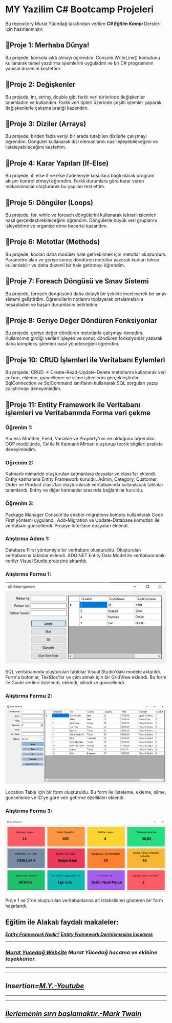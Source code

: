 # MY Yazilim C# Bootcamp Projeleri

Bu repository Murat Yücedağ tarafından verilen ***C# Eğitim Kampı*** Dersleri için hazırlanmıştır.

## 📎Proje 1: Merhaba Dünya!
Bu projede, konsola çıktı almayı öğrendim. Console.WriteLine() komutunu kullanarak temel yazdırma işlemlerini uyguladım ve bir C# programının yapısal düzenini keşfettim. 

## 📎Proje 2: Değişkenler
Bu projede, int, string, double gibi farklı veri türlerinde değişkenler tanımladım ve kullandım. Farklı veri tipleri üzerinde çeşitli işlemler yaparak değişkenlerle çalışma pratiği kazandım. 

## 📎Proje 3: Diziler (Arrays)
Bu projede, birden fazla veriyi bir arada tutabilen dizilerle çalışmayı öğrendim. Döngüler kullanarak dizi elemanlarını nasıl işleyebileceğimi ve listeleyebileceğimi keşfettim. 

## 📎Proje 4: Karar Yapıları (If-Else)
Bu projede, if, else if ve else ifadeleriyle koşullara bağlı olarak program akışını kontrol etmeyi öğrendim. Farklı durumlara göre karar veren mekanizmalar oluşturarak bu yapıları test ettim. 

## 📎Proje 5: Döngüler (Loops)
Bu projede, for, while ve foreach döngülerini kullanarak tekrarlı işlemleri nasıl gerçekleştirebileceğimi öğrendim. Döngülerle büyük veri gruplarını işleyebilme ve organize etme becerisi kazandım. 

## 📎Proje 6: Metotlar (Methods)
Bu projede, kodları daha modüler hale getirebilmek için metotlar oluşturdum. Parametre alan ve geriye sonuç döndüren metotlar yazarak kodları tekrar kullanılabilir ve daha düzenli bir hale getirmeyi öğrendim. 

## 📎Proje 7: Foreach Döngüsü ve Sınav Sistemi
Bu projede, foreach döngüsünü daha detaylı bir şekilde inceleyerek bir sınav sistemi geliştirdim. Öğrencilerin notlarını toplayarak ortalamalarını hesapladım ve başarı durumlarını belirledim. 

## 📎Proje 8: Geriye Değer Döndüren Fonksiyonlar
Bu projede, geriye değer döndüren metotlarla çalışmayı denedim. Kullanıcının girdiği verileri işleyen ve sonuç döndüren fonksiyonlar yazarak daha kompleks işlemleri nasıl yöneteceğimi öğrendim. 

## 📎Proje 10: CRUD İşlemleri ile Veritabanı Eylemleri
Bu projede, CRUD -> Create-Read-Update-Delete metotlarını kullanarak veri çekme, ekleme, güncelleme ve silme işlemlerini gerçekleştirdim. SqlConnection ve SqlCommand sınıflarını kullanarak SQL sorguları yazıp çalıştırmayı deneyimledim.  

## 📎Proje 11: Entity Framework ile Veritabanı işlemleri ve Veritabanında Forma veri çekme

### Öğrenim 1:
Access Modifier, Field, Variable ve Property'nin ne olduğunu öğrendim.
OOP modülünde, C# ile N Katmanlı Mimari oluşturup teorik bilgileri pratikte deneyimledim.
### Öğrenim 2:
Katmanlı mimaride oluşturulan katmanlara dosyalar ve class'lar eklendi.
Entity katmanına Entity Framework kuruldu.
Admin, Category, Customer, Order ve Product class'ları oluşturularak veritabanında kullanılacak tablolar tanımlandı.
Entity ve diğer katmanlar arasında bağlantılar kuruldu.
### Öğrenim 3:
Package Manager Console'da enable-migrations komutu kullanılarak Code First yöntemi uygulandı.
Add-Migration ve Update-Database komutları ile veritabanı güncellendi.
Projeye Interface dosyaları eklendi.

### Alıştırma Adımı 1:
Database First yöntemiyle bir veritabanı oluşturuldu.
Oluşturulan veritabanına tablolar eklendi.
ADO.NET Entity Data Model ile veritabanındaki veriler Visual Studio projesine aktarıldı.

### Alıştırma Formu 1:
![image](https://github.com/agitcelik21/CSharpCamp/blob/master/proje-gorselleri/Ders15-form.png)

SQL veritabanında oluşturulan tablolar Visual Studio'daki modele aktarıldı.
Form'a butonlar, TextBox'lar ve çıktı almak için bir GridView eklendi.
Bu form ile Guide verileri listelendi, eklendi, silindi ve güncellendi.

### Alıştırma Formu 2:
![image](https://github.com/agitcelik21/CSharpCamp/blob/master/proje-gorselleri/Ders16-form.png)

Location Table için bir form oluşturuldu.
Bu form ile listeleme, ekleme, silme, güncelleme ve ID'ye göre veri getirme özellikleri eklendi.

### Alıştırma Formu 3:
![image](https://github.com/agitcelik21/CSharpCamp/blob/master/proje-gorselleri/Ders17-form.png)

Proje 1 ve 2'de oluşturulan veritabanlarına ait istatistikleri gösteren bir form hazırlandı.


## Eğitim ile Alakalı faydalı makaleler:

***[Entity Framework Nedir?](https://medium.com/t%C3%BCrkiye/entity-framework-nedir-bff3943bec72)***
***[Entity Framework Derinlemesine İnceleme]([https://muratyucedag.com/](https://medium.com/intertechit/entity-framework-i%CC%87le-scuba-dal%C4%B1%C5%9F-1-913f8be907e2))***

---
### ***[Murat Yucedağ Website](https://muratyucedag.com/) Murat Yücedağ hocama ve ekibine teşekkürler.***
---
---
## ***Insertion=[**M.Y.-Youtube**](https://www.youtube.com/@MurattYucedag)***
---
---
## ***[İlerlemenin sırrı başlamaktır.-Mark Twain](https://en.wikipedia.org/wiki/Mark_Twain)*** ##
